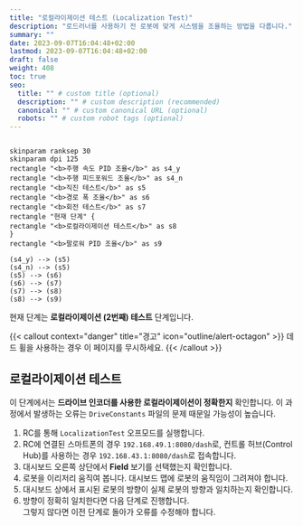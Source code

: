 ```yaml
---
title: "로컬라이제이션 테스트 (Localization Test)"
description: "로드러너를 사용하기 전 로봇에 맞게 시스템을 조율하는 방법을 다룹니다."
summary: ""
date: 2023-09-07T16:04:48+02:00
lastmod: 2023-09-07T16:04:48+02:00
draft: false
weight: 408
toc: true
seo:
  title: "" # custom title (optional)
  description: "" # custom description (recommended)
  canonical: "" # custom canonical URL (optional)
  robots: "" # custom robot tags (optional)
---
```


```kroki {type=PlantUML}

skinparam ranksep 30
skinparam dpi 125
rectangle "<b>주행 속도 PID 조율</b>" as s4_y
rectangle "<b>주행 피드포워드 조율</b>" as s4_n
rectangle "<b>직진 테스트</b>" as s5
rectangle "<b>경로 폭 조율</b>" as s6
rectangle "<b>회전 테스트</b>" as s7
rectangle "현재 단계" {
rectangle "<b>로컬라이제이션 테스트</b>" as s8
}
rectangle "<b>팔로워 PID 조율</b>" as s9

(s4_y) --> (s5)
(s4_n) --> (s5)
(s5) --> (s6)
(s6) --> (s7)
(s7) --> (s8)
(s8) --> (s9)
```
현재 단계는 **로컬라이제이션 (2번째) 테스트** 단계입니다.

{{< callout context="danger" title="경고" icon="outline/alert-octagon" >}}
데드 휠을 사용하는 경우 이 페이지를 무시하세요.
{{< /callout >}}

## 로컬라이제이션 테스트

이 단계에서는 **드라이브 인코더를 사용한 로컬라이제이션이 정확한지** 확인합니다. 이 과정에서 발생하는 오류는 `DriveConstants` 파일의 문제 때문일 가능성이 높습니다.

1. RC를 통해 `LocalizationTest` 오프모드를 실행합니다.
2. RC에 연결된 스마트폰의 경우 `192.168.49.1:8080/dash`로, 컨트롤 허브(Control Hub)를 사용하는 경우 `192.168.43.1:8080/dash`로 접속합니다.
3. 대시보드 오른쪽 상단에서 **Field** 보기를 선택했는지 확인합니다.
4. 로봇을 이리저리 움직여 봅니다. 대시보드 맵에 로봇의 움직임이 그려져야 합니다.
5. 대시보드 상에서 표시된 로봇의 방향이 실제 로봇의 방향과 일치하는지 확인합니다.
6. 방향이 정확히 일치한다면 다음 단계로 진행합니다.  
   그렇지 않다면 이전 단계로 돌아가 오류를 수정해야 합니다.